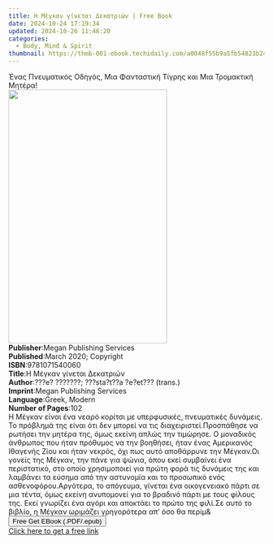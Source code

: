 ```yaml
---
title: Η Μέγκαν γίνεται Δεκατριών | Free Book
date: 2024-10-24 17:19:34
updated: 2024-10-26 11:48:20
categories:
  - Body, Mind & Spirit
thumbnail: https://thmb-001-ebook.techidaily.com/a0048f55b9a5fb54823b2453e943b717e62ca674567e0b0445a8bee6b42b986d.jpg
---
```

<main id="book-container">
  <div class="flex flex-col">
    <div class="book-brief flex-1 py-6 px-4 sm:p-6 md:py-10 md:px-8">
      <!-- brief-->
      <div class="book-brief-main">
        Ένας Πνευματικός Οδηγός, Μια Φανταστική Τίγρης και Μια Τρομακτική
        Μητέρα!
      </div>
    </div>
    <div
      class="book-meta-info flex-1 grid gap-4 col-start-1 col-end-3 row-start-1 sm:mb-6 sm:grid-cols-4 lg:gap-6 lg:col-start-2 lg:row-end-6 lg:row-span-6 lg:mb-0"
    >
      <div
        class="book-meta-info-left place-content-center mt-4 p-4 text-sm leading-6 col-start-2 col-span-2 dark:text-slate-400"
      >
        <img
          class="w-full h-500 object-cover rounded-lg sm:h-255 sm:col-span-2 lg:col-span-full"
          src="https://img-001-ebook.techidaily.com/f9c36b63baed612a96ddeecd83c2919116b84ccb29dac65ba8cbf8a21d8c7377.jpg"
          alt=""
          width="312"
          height="500"
        />
      </div>
      <div
        class="book-meta-info-right mt-2 col-start-1 row-start-2 col-span-3 self-center"
      >
        <!-- meta data  -->
        <div class="flex flex-col px-4 md:px-8">
          <div class="flex-1">
            <strong>Publisher</strong>:<span class="px-2"
              >Megan Publishing Services</span
            >
          </div>
          <div class="flex-1">
            <strong>Published</strong>:<span class="px-2"
              >March 2020; Copyright</span
            >
          </div>
          <div class="flex-1">
            <strong>ISBN</strong>:<span class="px-2">9781071540060</span>
          </div>
          <div class="flex-1">
            <strong>Title</strong>:<span class="px-2"
              >Η Μέγκαν γίνεται Δεκατριών</span
            >
          </div>
          <div class="flex-1">
            <strong>Author</strong>:<span class="px-2"
              >???e? ???????; ???sta?t??a ?e?et??? (trans.)</span
            >
          </div>
          <div class="flex-1">
            <strong>Imprint</strong>:<span class="px-2"
              >Megan Publishing Services</span
            >
          </div>
          <div class="flex-1">
            <strong>Language</strong>:<span class="px-2">Greek, Modern</span>
          </div>
          <div class="flex-1">
            <strong>Number of Pages</strong>:<span class="px-2">102</span>
          </div>
        </div>
      </div>
    </div>
    <div class="book-description flex-1 py-6 px-4 sm:p-6 md:py-10 md:px-8">
      <div class="book-description-main">
        <div accordion-content="" id="description">
          Η Μέγκαν είναι ένα νεαρό κορίτσι με υπερφυσικές, πνευματικές δυνάμεις.
          Το πρόβλημά της είναι ότι δεν μπορεί να τις διαχειριστεί.Προσπάθησε να
          ρωτήσει την μητέρα της, όμως εκείνη απλώς την τιμώρησε. Ο μοναδικός
          άνθρωπος που ήταν πρόθυμος να την βοηθήσει, ήταν ένας Αμερικανός
          Ιθαγενής Ζίου και ήταν νεκρός, όχι πως αυτό αποθάρρυνε την Μέγκαν.Οι
          γονείς της Μέγκαν, την πάνε για ψώνια, όπου εκεί συμβαίνει ένα
          περιστατικό, στο οποίο χρησιμοποιεί για πρώτη φορά τις δυνάμεις της
          και λαμβάνει τα εύσημα από την αστυνομία και το προσωπικό ενός
          ασθενοφόρου.Αργότερα, το απόγευμα, γίνεται ένα οικογενειακό πάρτι σε
          μια τέντα, όμως εκείνη ανυπομονεί για το βραδινό πάρτι με τους φίλους
          της. Εκεί γνωρίζει ένα αγόρι και αποκτάει το πρώτο της φιλί.Σε αυτό το
          βιβλίο, η Μέγκαν ωριμάζει γρηγορότερα απ’ όσο θα περίμ&amp;
        </div>
      </div>
    </div>
    <div class="book-excerpts flex-1 py-6 px-4 sm:p-6 md:py-10 md:px-8"></div>
    <div
      class="book-about-author flex-1 py-6 px-4 sm:p-6 md:py-10 md:px-8"
    ></div>
    <div class="book-free-get flex-1 py-6 px-4 sm:p-6 md:py-10 md:px-8">
      <button
        id="btn-free-get"
        class="bg-blue-500 hover:bg-blue-700 text-white font-bold py-2 px-4 rounded"
      >
        Free Get EBook (.PDF/.epub)
      </button>
      <div id="countdown-display" class="px-2 text-lg mt-2"></div>
      <a
        id="free-link"
        class="hidden bg-blue-500 hover:bg-blue-700 text-white font-bold py-2 px-4 rounded"
        href="https://www.ebooks.com/en-us/book/210011793/ebook/e/"
        target="_blank"
        >Click here to get a free link</a
      >
    </div>
    <script>
      let countdownTime = 0;
      let countdownInterval = null;
      document
        .getElementById('btn-free-get')
        .addEventListener('click', startCountdown);
      function startCountdown() {
        countdownTime = new Date().getTime() + 60000 * 3;
        countdownInterval = setInterval(updateCountdown, 1000);
        document.getElementById('btn-free-get').disabled = true;
        document
          .getElementById('btn-free-get')
          .classList.add('bg-gray-500', 'cursor-not-allowed');
      }
      function updateCountdown() {
        let currentTime = new Date().getTime();
        let timeLeft = countdownTime - currentTime;
        let secondsLeft = Math.floor(timeLeft / 1000);
        document.getElementById('countdown-display').innerHTML =
          `Remaining time: ${secondsLeft} seconds.`;
        if (secondsLeft <= 0) {
          clearInterval(countdownInterval);
          document.getElementById('btn-free-get').classList.add('hidden');
          document.getElementById('free-link').classList.remove('hidden');
          document.getElementById('countdown-display').innerHTML = '';
        }
      }
    </script>
  </div>
</main>
